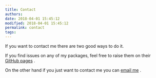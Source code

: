 ```yaml
---
title: Contact
authors: 
date: 2018-04-01 15:45:12
modified: 2018-04-01 15:45:12
permalink: contact
tags: 
---
```


If you want to contact me there are two good ways to do it.

If you find issues on any of my packages, feel free to raise them on their  [GitHub pages](https://github.com/b3m2a1) .

On the other hand if you just want to contact me you can  [email me](mailto:b3m2a1%40gmail.com) .